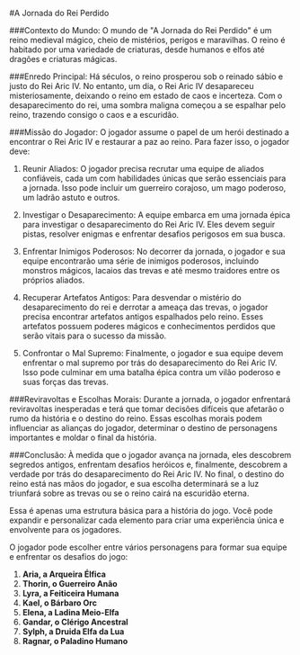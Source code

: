 #A Jornada do Rei Perdido

###Contexto do Mundo:
O mundo de "A Jornada do Rei Perdido" é um reino medieval mágico, cheio de mistérios, perigos e maravilhas. O reino é habitado por uma variedade de criaturas, desde humanos e elfos até dragões e criaturas mágicas.

###Enredo Principal:
Há séculos, o reino prosperou sob o reinado sábio e justo do Rei Aric IV. No entanto, um dia, o Rei Aric IV desapareceu misteriosamente, deixando o reino em estado de caos e incerteza. Com o desaparecimento do rei, uma sombra maligna começou a se espalhar pelo reino, trazendo consigo o caos e a escuridão.

###Missão do Jogador:
O jogador assume o papel de um herói destinado a encontrar o Rei Aric IV e restaurar a paz ao reino. Para fazer isso, o jogador deve:

1. Reunir Aliados: O jogador precisa recrutar uma equipe de aliados confiáveis, cada um com habilidades únicas que serão essenciais para a jornada. Isso pode incluir um guerreiro corajoso, um mago poderoso, um ladrão astuto e outros.

2. Investigar o Desaparecimento: A equipe embarca em uma jornada épica para investigar o desaparecimento do Rei Aric IV. Eles devem seguir pistas, resolver enigmas e enfrentar desafios perigosos em sua busca.

3. Enfrentar Inimigos Poderosos: No decorrer da jornada, o jogador e sua equipe encontrarão uma série de inimigos poderosos, incluindo monstros mágicos, lacaios das trevas e até mesmo traidores entre os próprios aliados.

4. Recuperar Artefatos Antigos: Para desvendar o mistério do desaparecimento do rei e derrotar a ameaça das trevas, o jogador precisa encontrar artefatos antigos espalhados pelo reino. Esses artefatos possuem poderes mágicos e conhecimentos perdidos que serão vitais para o sucesso da missão.

5. Confrontar o Mal Supremo: Finalmente, o jogador e sua equipe devem enfrentar o mal supremo por trás do desaparecimento do Rei Aric IV. Isso pode culminar em uma batalha épica contra um vilão poderoso e suas forças das trevas.

###Reviravoltas e Escolhas Morais:
Durante a jornada, o jogador enfrentará reviravoltas inesperadas e terá que tomar decisões difíceis que afetarão o rumo da história e o destino do reino. Essas escolhas morais podem influenciar as alianças do jogador, determinar o destino de personagens importantes e moldar o final da história.

###Conclusão:
À medida que o jogador avança na jornada, eles descobrem segredos antigos, enfrentam desafios heróicos e, finalmente, descobrem a verdade por trás do desaparecimento do Rei Aric IV. No final, o destino do reino está nas mãos do jogador, e sua escolha determinará se a luz triunfará sobre as trevas ou se o reino cairá na escuridão eterna.

Essa é apenas uma estrutura básica para a história do jogo. Você pode expandir e personalizar cada elemento para criar uma experiência única e envolvente para os jogadores.

O jogador pode escolher entre vários personagens para formar sua equipe e enfrentar os desafios do jogo:

1. **Aria, a Arqueira Élfica**
2. **Thorin, o Guerreiro Anão**
3. **Lyra, a Feiticeira Humana**
4. **Kael, o Bárbaro Orc**
5. **Elena, a Ladina Meio-Elfa**
6. **Gandar, o Clérigo Ancestral**
7. **Sylph, a Druida Elfa da Lua**
8. **Ragnar, o Paladino Humano**